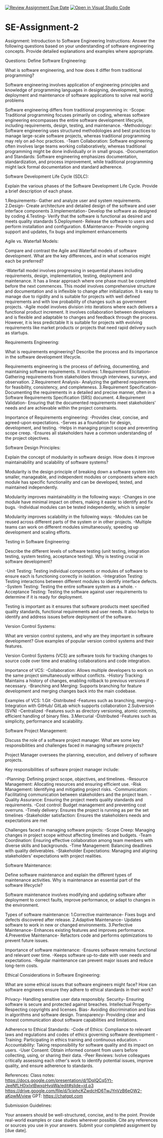 [![Review Assignment Due Date](https://classroom.github.com/assets/deadline-readme-button-24ddc0f5d75046c5622901739e7c5dd533143b0c8e959d652212380cedb1ea36.svg)](https://classroom.github.com/a/-ucQIGTc)
[![Open in Visual Studio Code](https://classroom.github.com/assets/open-in-vscode-718a45dd9cf7e7f842a935f5ebbe5719a5e09af4491e668f4dbf3b35d5cca122.svg)](https://classroom.github.com/online_ide?assignment_repo_id=15232217&assignment_repo_type=AssignmentRepo)
# SE-Assignment-2
Assignment: Introduction to Software Engineering
Instructions:
Answer the following questions based on your understanding of software engineering concepts. Provide detailed explanations and examples where appropriate.

Questions:
Define Software Engineering:

What is software engineering, and how does it differ from traditional programming?

Software engineering involves application of engineering principles and knowledge of programming languages in designing, development, testing, deployment and maintenance of software applications to solve real world problems

Software engineering differs from traditional programming in:
-Scope: Traditional programming focuses primarily on coding, whereas software engineering encompasses the entire software development lifecycle, including requirements, design, testing, and maintenance.
-Methodology: Software engineering uses structured methodologies and best practices to manage large-scale software projects, whereas traditional programming may rely on ad-hoc practices.
-Team Collaboration: Software engineering often involves large teams working collaboratively, whereas traditional programming might be done individually or in small groups.
-Documentation and Standards: Software engineering emphasizes documentation, standardization, and process improvement, while traditional programming might lack formal documentation and standard adherence.

Software Development Life Cycle (SDLC):

Explain the various phases of the Software Development Life Cycle. Provide a brief description of each phase.

1.Requirements- Gather and analyze user and system requirements.
2.Design- Create architecture and detailed design of the software and user interface components
3.Implementation- Develop the software as designed by coding
4.Testing- Verify that the software is functional as desired and meets quality standards
5.Deployment- Release the software to users and perform installation and configuration.
6.Maintenance- Provide ongoing support and updates, fix bugs and implement enhancements

Agile vs. Waterfall Models:

Compare and contrast the Agile and Waterfall models of software development. What are the key differences, and in what scenarios might each be preferred?

-Waterfall model involves progressing in sequential phases including requirements, design, implementation, testing, deployment and maintenance. It has a linear approach where one phase must be completed before the next commences. This model involves comprehensive structure and documentation and is inflexible to change after initialization. It is easy to manage due to rigidity and is suitable for projects with well defined requirements and with low probability of changes such as government projects.
-Agile model involves division into iterations where each delivers a functional product increment. It involves collaboration between developers and is flexible and adaptable to changes and feedback through the process. However, it is less predictable It is suitable for projects with evolving requirements like market products or projects that need rapid delivery such as startups.

Requirements Engineering:

What is requirements engineering? Describe the process and its importance in the software development lifecycle.

 Requirements engineering is the process of defining, documenting, and maintaining software requirements.
 It involves:
1.Requirement Elicitation- Gathering requirements from stakeholders through interviews, surveys, and observation.
2.Requirement Analysis- Analyzing the gathered requirements for feasibility, consistency, and completeness.
3.Requirement Specification- Documenting the requirements in a detailed and precise manner, often in a Software Requirements Specification (SRS) document.
4.Requirement Validation- Ensuring that the documented requirements meet stakeholders' needs and are achievable within the project constraints.

Importance of Requirements engineering:
-Provides clear, concise, and agreed-upon expectations.
-Serves as a foundation for design, development, and testing.
-Helps in managing project scope and preventing scope creep.
-Ensures all stakeholders have a common understanding of the project objectives.

Software Design Principles:

Explain the concept of modularity in software design. How does it improve maintainability and scalability of software systems?

Modularity is the design principle of breaking down a software system into smaller, manageable, and independent modules or components where each module has specific functionality and can be developed, tested, and maintained independently.

Modularity improves maintainability in the following ways:
-Changes in one module have minimal impact on others, making it easier to identify and fix bugs.
-Individual modules can be tested independently, which is simpler

Modularity improves scalability in the following ways:
-Modules can be reused across different parts of the system or in other projects.
-Multiple teams can work on different modules simultaneously, speeding up development and scaling efforts.

Testing in Software Engineering:

Describe the different levels of software testing (unit testing, integration testing, system testing, acceptance testing). Why is testing crucial in software development?

-Unit Testing: Testing individual components or modules of software to ensure each is functioning correctly in isolation.
-Integration Testing: Testing interactions between different modules to identify interface defects.
-System Testing: Testing the entire software system as a whole.
-Acceptance Testing: Testing the software against user requirements to determine if it is ready for deployment.

Testing is important as it ensures that software products meet specified quality standards, functional requirements and user needs. It also helps to identify and address issues before deployment of the software.

Version Control Systems:

What are version control systems, and why are they important in software development? Give examples of popular version control systems and their features.

 Version Control Systems (VCS) are software tools for tracking changes to source code over time and enabling collaborations and code integration.

Importance of VCS:
-Collaboration: Allows multiple developers to work on the same project simultaneously without conflicts.
-History Tracking: Maintains a history of changes, enabling rollback to previous versions if necessary.
-Branching and Merging: Supports branching for feature development and merging changes back into the main codebase.

 Examples of VCS:
1.Git
-Distributed
-Features such as branching, merging
-Integration with GitHub/ GitLab which supports collaboration
2.Subversion (SVN)
-Centralized
-Features such as directory versioning, atomic commits, efficient handling of binary files.
3.Mercurial
-Distributed
-Features such as simplicity, performance and scalability.

Software Project Management:

Discuss the role of a software project manager. What are some key responsibilities and challenges faced in managing software projects?

Project Manager oversees the planning, execution, and delivery of software projects.

Key responsibilities of software project manager include:

-Planning: Defining project scope, objectives, and timelines.
-Resource Management: Allocating resources and ensuring efficient use.
-Risk Management: Identifying and mitigating project risks.
-Communication: Facilitating communication between stakeholders and the project team.
-Quality Assurance: Ensuring the project meets quality standards and requirements.
-Cost control: Budget management and preventing cost overruns.
-Timely delivery: Ensures the project is running as per the set timelines
-Stakeholder satisfaction: Ensures the stakeholders needs and expectations are met

Challenges faced in managing software projects:
-Scope Creep: Managing changes in project scope without affecting timelines and budgets.
-Team Coordination: Ensuring effective collaboration among team members with diverse skills and backgrounds.
-Time Management: Balancing deadlines with quality deliverables.
-Stakeholder Expectations: Managing and aligning stakeholders' expectations with project realities.

Software Maintenance:

Define software maintenance and explain the different types of maintenance activities. Why is maintenance an essential part of the software lifecycle?

Software maintenance involves modifying and updating software after deployment to correct faults, improve performance, or adapt to changes in the environment.

Types of software maintenance:
1.Corrective maintenance- Fixes bugs and defects discovered after release.
2.Adaptive Maintenance- Updates software to work in new or changed environments.
3.Perfective Maintenance- Enhances existing features and improves performance.
4.Preventive Maintenance- Refactors code and performs optimizations to prevent future issues.

Importance of software maintenance:
-Ensures software remains functional and relevant over time.
-Keeps software up-to-date with user needs and expectations.
-Regular maintenance can prevent major issues and reduce long-term costs.

Ethical Considerations in Software Engineering:

What are some ethical issues that software engineers might face? How can software engineers ensure they adhere to ethical standards in their work?

Privacy- Handling sensitive user data responsibly.
Security- Ensuring software is secure and protected against breaches.
Intellectual Property- Respecting copyrights and licenses.
Bias- Avoiding discrimination and bias in algorithms and software design.
Transparency- Providing clear and honest communication about software capabilities and limitations.

Adherence to Ethical Standards:
-Code of Ethics: Compliance to relevant laws and regulations and codes of ethics governing software development
-Training: Participating in ethics training and continuous education.
-Accountability: Taking responsibility for software quality and its impact on users.
-User Consent: Obtain informed consent from users before collecting, using, or sharing their data.
-Peer Reviews: Ivolve colleagues critically assessing each other's work to identify potential issues, improve quality, and ensure adherence to standards.

References:
Class notes:
https://docs.google.com/presentation/d/1DqIQCq5Yt-JeeNfLH0ixIxtBwxpHvqWa/edit#slide=id.p3
https://drive.google.com/file/d/1cjphcKZwdcHD6TwJYnVzB6eOW2-aKpwM/view
GPT: https://chatgpt.com

Submission Guidelines:

Your answers should be well-structured, concise, and to the point.
Provide real-world examples or case studies wherever possible.
Cite any references or sources you use in your answers.
Submit your completed assignment by [due date].
